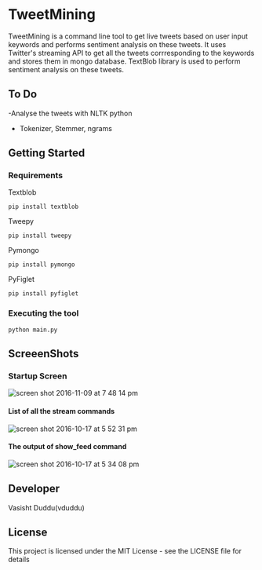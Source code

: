 # TweetMining
TweetMining is a command line tool to get live tweets based on user input keywords and performs sentiment analysis on these tweets. It uses Twitter's streaming API to get all the tweets corrresponding to the keywords and stores them in mongo database.
TextBlob library is used to perform sentiment analysis on these tweets.

## To Do

-Analyse the tweets with NLTK python

- Tokenizer, Stemmer, ngrams


## Getting Started

### Requirements

Textblob
    
    pip install textblob
    
Tweepy
    
    pip install tweepy
  
Pymongo
    
    pip install pymongo
    
PyFiglet

    pip install pyfiglet
 
### Executing the tool

    python main.py
 
## ScreeenShots


### Startup Screen

![screen shot 2016-11-09 at 7 48 14 pm](https://cloud.githubusercontent.com/assets/20644368/20141258/87cf6572-a6b5-11e6-8935-f323e1696bc9.png)

#### List of all the stream commands

![screen shot 2016-10-17 at 5 52 31 pm](https://cloud.githubusercontent.com/assets/20644368/19441152/3def8d9e-94a2-11e6-966c-6442670acbff.png)


#### The output of show_feed command

![screen shot 2016-10-17 at 5 34 08 pm](https://cloud.githubusercontent.com/assets/20644368/19441113/1bf4a90e-94a2-11e6-9100-26b2e0756221.png)

## Developer
Vasisht Duddu(vduddu)

## License
This project is licensed under the MIT License - see the LICENSE file for details
